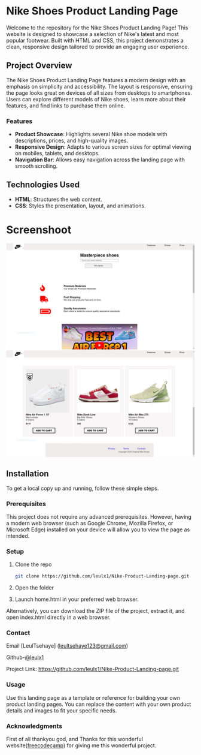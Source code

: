 # Nike Shoes Product Landing Page

Welcome to the repository for the Nike Shoes Product Landing Page! This website is designed to showcase a selection of Nike's latest and most popular footwear. Built with HTML and CSS, this project demonstrates a clean, responsive design tailored to provide an engaging user experience.

## Project Overview

The Nike Shoes Product Landing Page features a modern design with an emphasis on simplicity and accessibility. The layout is responsive, ensuring the page looks great on devices of all sizes from desktops to smartphones. Users can explore different models of Nike shoes, learn more about their features, and find links to purchase them online.

### Features

- **Product Showcase**: Highlights several Nike shoe models with descriptions, prices, and high-quality images.
- **Responsive Design**: Adapts to various screen sizes for optimal viewing on mobiles, tablets, and desktops.
- **Navigation Bar**: Allows easy navigation across the landing page with smooth scrolling.

## Technologies Used

- **HTML**: Structures the web content.
- **CSS**: Styles the presentation, layout, and animations.

# Screenshoot

<img src="./Screenshoot/img1.JPG">
<img src="./Screenshoot/img2.JPG">

## Installation

To get a local copy up and running, follow these simple steps.

### Prerequisites

This project does not require any advanced prerequisites. However, having a modern web browser (such as Google Chrome, Mozilla Firefox, or Microsoft Edge) installed on your device will allow you to view the page as intended.

### Setup

1. Clone the repo

   ```sh
   git clone https://github.com/leulx1/Nike-Product-Landing-page.git

   ```

2. Open the folder

3. Launch home.html in your preferred web browser.

Alternatively, you can download the ZIP file of the project, extract it, and open index.html directly in a web browser.

### Contact

Email [LeulTsehaye] (leultsehaye123@gmail.com)

Github-[@leulx1](https://github.com/leulx1)

Project Link: https://github.com/leulx1/Nike-Product-Landing-page.git

### Usage

Use this landing page as a template or reference for building your own product landing pages. You can replace the content with your own product details and images to fit your specific needs.

### Acknowledgments

First of all thankyou god, and Thanks for this wonderful website([freecodecamp](https://freecodecamp.org)) for giving me this wonderful project.
